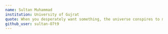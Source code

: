 ```yaml
---
name: Sultan Muhammad
institution: University of Gujrat
quote: When you desperately want something, the universe conspires to make it happen
github_user: sultan-O7t9
---
```

